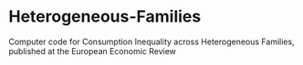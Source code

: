 # Heterogeneous-Families
Computer code for Consumption Inequality across Heterogeneous Families, published at the European Economic Review
